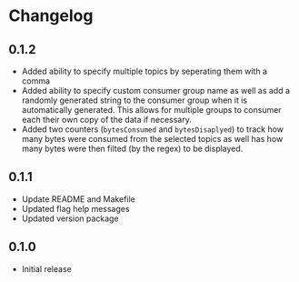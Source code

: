 # Changelog

## 0.1.2
* Added ability to specify multiple topics by seperating them with a comma
* Added ability to specify custom consumer group name as well as add a randomly generated string to the consumer group when it is automatically generated.  This allows for multiple groups to consumer each their own copy of the data if necessary.
* Added two counters (`bytesConsumed` and `bytesDisaplyed`) to track how many bytes were consumed from the selected topics as well has how many bytes were then filted (by the regex) to be displayed.

## 0.1.1
* Update README and Makefile
* Updated flag help messages
* Updated version package

## 0.1.0
* Initial release